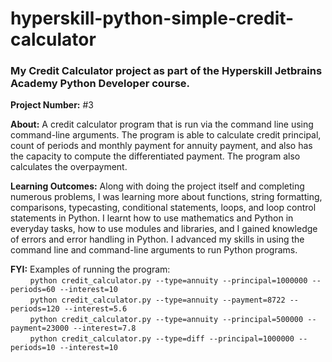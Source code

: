 # hyperskill-python-simple-credit-calculator
### My Credit Calculator project as part of the Hyperskill Jetbrains Academy Python Developer course.

**Project Number:** #3

**About:** A credit calculator program that is run via the command line using command-line arguments. The program is able to calculate credit principal, count of periods and monthly payment for annuity payment, and also has the capacity to compute the differentiated payment. The program also calculates the overpayment.

**Learning Outcomes:** Along with doing the project itself and completing numerous problems, I was learning more about functions, string formatting, comparisons, typecasting, conditional statements, loops, and loop control statements in Python. I learnt how to use mathematics and Python in everyday tasks, how to use modules and libraries, and I gained knowledge of errors and error handling in Python. I advanced my skills in using the command line and command-line arguments to run Python programs.

**FYI:** Examples of running the program:   
         &nbsp;&nbsp;&nbsp;&nbsp;&nbsp;&nbsp;&nbsp;
         ``` python credit_calculator.py --type=annuity --principal=1000000 --periods=60 --interest=10 ```  
         &nbsp;&nbsp;&nbsp;&nbsp;&nbsp;&nbsp;&nbsp;
         ``` python credit_calculator.py --type=annuity --payment=8722 --periods=120 --interest=5.6 ```  
         &nbsp;&nbsp;&nbsp;&nbsp;&nbsp;&nbsp;&nbsp;
         ``` python credit_calculator.py --type=annuity --principal=500000 --payment=23000 --interest=7.8 ```  
         &nbsp;&nbsp;&nbsp;&nbsp;&nbsp;&nbsp;&nbsp;
         ``` python credit_calculator.py --type=diff --principal=1000000 --periods=10 --interest=10 ``` 
